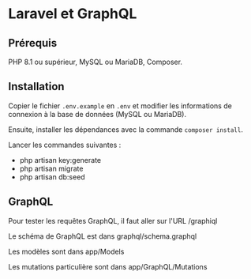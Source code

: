 # Laravel et GraphQL

## Prérequis

PHP 8.1 ou supérieur, MySQL ou MariaDB, Composer.

## Installation

Copier le fichier `.env.example` en `.env` et modifier les informations de connexion à la base de données (MySQL ou MariaDB).

Ensuite, installer les dépendances avec la commande `composer install`.

Lancer les commandes suivantes :

- php artisan key:generate
- php artisan migrate
- php artisan db:seed

## GraphQL

Pour tester les requêtes GraphQL, il faut aller sur l'URL /graphiql

Le schéma de GraphQL est dans graphql/schema.graphql

Les modèles sont dans app/Models

Les mutations particulière sont dans app/GraphQL/Mutations